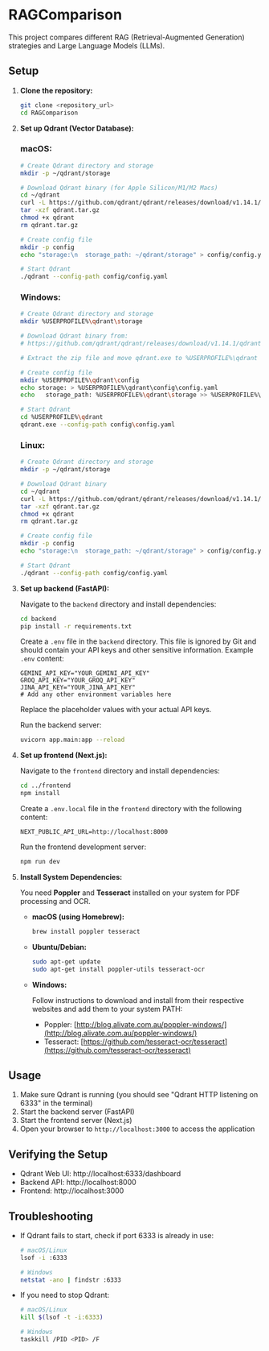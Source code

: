 # RAGComparison

This project compares different RAG (Retrieval-Augmented Generation) strategies and Large Language Models (LLMs).

## Setup

1.  **Clone the repository:**

    ```bash
    git clone <repository_url>
    cd RAGComparison
    ```

2.  **Set up Qdrant (Vector Database):**

    ### macOS:
    ```bash
    # Create Qdrant directory and storage
    mkdir -p ~/qdrant/storage
    
    # Download Qdrant binary (for Apple Silicon/M1/M2 Macs)
    cd ~/qdrant
    curl -L https://github.com/qdrant/qdrant/releases/download/v1.14.1/qdrant-aarch64-apple-darwin.tar.gz -o qdrant.tar.gz
    tar -xzf qdrant.tar.gz
    chmod +x qdrant
    rm qdrant.tar.gz
    
    # Create config file
    mkdir -p config
    echo "storage:\n  storage_path: ~/qdrant/storage" > config/config.yaml
    
    # Start Qdrant
    ./qdrant --config-path config/config.yaml
    ```

    ### Windows:
    ```bash
    # Create Qdrant directory and storage
    mkdir %USERPROFILE%\qdrant\storage
    
    # Download Qdrant binary from:
    # https://github.com/qdrant/qdrant/releases/download/v1.14.1/qdrant-x86_64-pc-windows-msvc.zip
    
    # Extract the zip file and move qdrant.exe to %USERPROFILE%\qdrant
    
    # Create config file
    mkdir %USERPROFILE%\qdrant\config
    echo storage: > %USERPROFILE%\qdrant\config\config.yaml
    echo   storage_path: %USERPROFILE%\qdrant\storage >> %USERPROFILE%\qdrant\config\config.yaml
    
    # Start Qdrant
    cd %USERPROFILE%\qdrant
    qdrant.exe --config-path config\config.yaml
    ```

    ### Linux:
    ```bash
    # Create Qdrant directory and storage
    mkdir -p ~/qdrant/storage
    
    # Download Qdrant binary
    cd ~/qdrant
    curl -L https://github.com/qdrant/qdrant/releases/download/v1.14.1/qdrant-x86_64-unknown-linux-gnu.tar.gz -o qdrant.tar.gz
    tar -xzf qdrant.tar.gz
    chmod +x qdrant
    rm qdrant.tar.gz
    
    # Create config file
    mkdir -p config
    echo "storage:\n  storage_path: ~/qdrant/storage" > config/config.yaml
    
    # Start Qdrant
    ./qdrant --config-path config/config.yaml
    ```

3.  **Set up backend (FastAPI):**

    Navigate to the `backend` directory and install dependencies:

    ```bash
    cd backend
    pip install -r requirements.txt
    ```

    Create a `.env` file in the `backend` directory. This file is ignored by Git and should contain your API keys and other sensitive information. Example `.env` content:

    ```env
    GEMINI_API_KEY="YOUR_GEMINI_API_KEY"
    GROQ_API_KEY="YOUR_GROQ_API_KEY"
    JINA_API_KEY="YOUR_JINA_API_KEY"
    # Add any other environment variables here
    ```

    Replace the placeholder values with your actual API keys.

    Run the backend server:

    ```bash
    uvicorn app.main:app --reload
    ```

4.  **Set up frontend (Next.js):**

    Navigate to the `frontend` directory and install dependencies:

    ```bash
    cd ../frontend
    npm install
    ```

    Create a `.env.local` file in the `frontend` directory with the following content:

    ```env
    NEXT_PUBLIC_API_URL=http://localhost:8000
    ```

    Run the frontend development server:

    ```bash
    npm run dev
    ```

5.  **Install System Dependencies:**

    You need **Poppler** and **Tesseract** installed on your system for PDF processing and OCR.

    -   **macOS (using Homebrew):**

        ```bash
        brew install poppler tesseract
        ```

    -   **Ubuntu/Debian:**

        ```bash
        sudo apt-get update
        sudo apt-get install poppler-utils tesseract-ocr
        ```

    -   **Windows:**

        Follow instructions to download and install from their respective websites and add them to your system PATH:

        -   Poppler: [http://blog.alivate.com.au/poppler-windows/](http://blog.alivate.com.au/poppler-windows/)
        -   Tesseract: [https://github.com/tesseract-ocr/tesseract](https://github.com/tesseract-ocr/tesseract)

## Usage

1. Make sure Qdrant is running (you should see "Qdrant HTTP listening on 6333" in the terminal)
2. Start the backend server (FastAPI)
3. Start the frontend server (Next.js)
4. Open your browser to `http://localhost:3000` to access the application

## Verifying the Setup

- Qdrant Web UI: http://localhost:6333/dashboard
- Backend API: http://localhost:8000
- Frontend: http://localhost:3000

## Troubleshooting

- If Qdrant fails to start, check if port 6333 is already in use:
  ```bash
  # macOS/Linux
  lsof -i :6333
  
  # Windows
  netstat -ano | findstr :6333
  ```
- If you need to stop Qdrant:
  ```bash
  # macOS/Linux
  kill $(lsof -t -i:6333)
  
  # Windows
  taskkill /PID <PID> /F
  ```